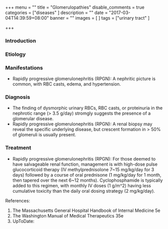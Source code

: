 +++
menu = ""
title = "Glomerulopathies"
disable_comments = true
categories = ["diseases"
]
description = ""
date = "2017-03-04T14:39:59+08:00"
banner = ""
images = [
]
tags = ["urinary tract"
]

+++
### Introduction

<!--more-->
### Etiology

### Manifestations
- Rapidly progressive glomerulonephritis (RPGN): A nephritic picture is common, with RBC casts, edema, and hypertension.

### Diagnosis
- The finding of dysmorphic urinary RBCs, RBC casts, or proteinuria in the nephrotic range (> 3.5 g/day) stromgly suggests the presence of a glomerular disease.
- Rapidly progressive glomerulonephritis (RPGN): A renal biopsy may reveal the specific underlying disease, but crescent formation in > 50% of glomeruli is usually present.

### Treatment
- Rapidly progressive glomerulonephritis (RPGN): For those deemed to have salvageable renal function, management is with high-dose pulse glucocorticoid therapy (IV methylprednisolone 7~15 mg/kg/day for 3 days) followed by a course of oral prednisone (1 mg/kg/day for 1 month, then tapered over the next 6~12 months). Cyclophosphamide is typically added to this regimen, with monthly IV doses (1 g/m^2) having less cumulative toxicity than the daily oral dosing strategy (2 mg/kg/day).

References:

1. The Massachusetts General Hospital Handbook of Internal Medicine 5e
2. The Washington Manual of Medical Therapeutics 35e
3. UpToDate:
